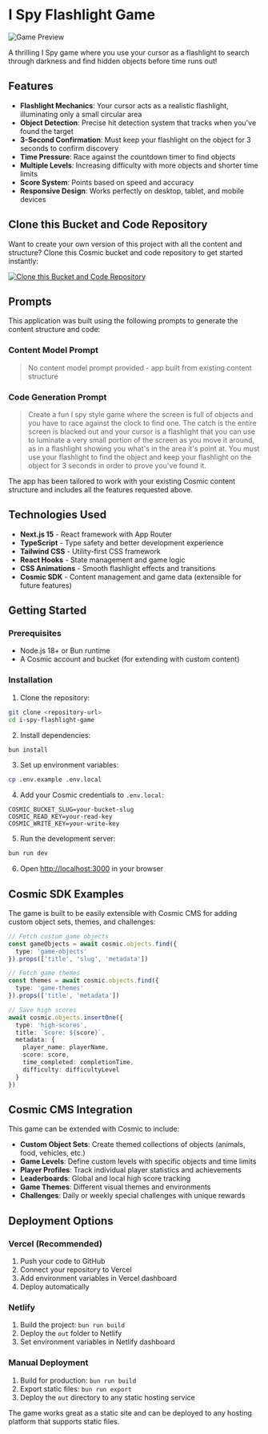 # I Spy Flashlight Game

![Game Preview](https://images.unsplash.com/photo-1618477461853-cf6ed80faba5?w=1200&h=300&fit=crop&auto=format)

A thrilling I Spy game where you use your cursor as a flashlight to search through darkness and find hidden objects before time runs out!

## Features

- **Flashlight Mechanics**: Your cursor acts as a realistic flashlight, illuminating only a small circular area
- **Object Detection**: Precise hit detection system that tracks when you've found the target
- **3-Second Confirmation**: Must keep your flashlight on the object for 3 seconds to confirm discovery
- **Time Pressure**: Race against the countdown timer to find objects
- **Multiple Levels**: Increasing difficulty with more objects and shorter time limits
- **Score System**: Points based on speed and accuracy
- **Responsive Design**: Works perfectly on desktop, tablet, and mobile devices

## Clone this Bucket and Code Repository

Want to create your own version of this project with all the content and structure? Clone this Cosmic bucket and code repository to get started instantly:

[![Clone this Bucket and Code Repository](https://img.shields.io/badge/Clone%20this%20Bucket-29abe2?style=for-the-badge&logo=cosmic&logoColor=white)](https://app.cosmic-staging.com/projects/new?clone_bucket=689cf6fbefcf4b47c154dc45&clone_repository=689cf82eefcf4b47c154dc48)

## Prompts

This application was built using the following prompts to generate the content structure and code:

### Content Model Prompt

> No content model prompt provided - app built from existing content structure

### Code Generation Prompt

> Create a fun I spy style game where the screen is full of objects and you have to race against the clock to find one. The catch is the entire screen is blacked out and your cursor is a flashlight that you can use to luminate a very small portion of the screen as you move it around, as in a flashlight showing you what's in the area it's point at. You must use your flashlight to find the object and keep your flashlight on the object for 3 seconds in order to prove you've found it.

The app has been tailored to work with your existing Cosmic content structure and includes all the features requested above.

## Technologies Used

- **Next.js 15** - React framework with App Router
- **TypeScript** - Type safety and better development experience
- **Tailwind CSS** - Utility-first CSS framework
- **React Hooks** - State management and game logic
- **CSS Animations** - Smooth flashlight effects and transitions
- **Cosmic SDK** - Content management and game data (extensible for future features)

## Getting Started

### Prerequisites

- Node.js 18+ or Bun runtime
- A Cosmic account and bucket (for extending with custom content)

### Installation

1. Clone the repository:
```bash
git clone <repository-url>
cd i-spy-flashlight-game
```

2. Install dependencies:
```bash
bun install
```

3. Set up environment variables:
```bash
cp .env.example .env.local
```

4. Add your Cosmic credentials to `.env.local`:
```env
COSMIC_BUCKET_SLUG=your-bucket-slug
COSMIC_READ_KEY=your-read-key
COSMIC_WRITE_KEY=your-write-key
```

5. Run the development server:
```bash
bun run dev
```

6. Open [http://localhost:3000](http://localhost:3000) in your browser

## Cosmic SDK Examples

The game is built to be easily extensible with Cosmic CMS for adding custom object sets, themes, and challenges:

```typescript
// Fetch custom game objects
const gameObjects = await cosmic.objects.find({
  type: 'game-objects'
}).props(['title', 'slug', 'metadata'])

// Fetch game themes
const themes = await cosmic.objects.find({
  type: 'game-themes'  
}).props(['title', 'metadata'])

// Save high scores
await cosmic.objects.insertOne({
  type: 'high-scores',
  title: `Score: ${score}`,
  metadata: {
    player_name: playerName,
    score: score,
    time_completed: completionTime,
    difficulty: difficultyLevel
  }
})
```

## Cosmic CMS Integration

This game can be extended with Cosmic to include:

- **Custom Object Sets**: Create themed collections of objects (animals, food, vehicles, etc.)
- **Game Levels**: Define custom levels with specific objects and time limits  
- **Player Profiles**: Track individual player statistics and achievements
- **Leaderboards**: Global and local high score tracking
- **Game Themes**: Different visual themes and environments
- **Challenges**: Daily or weekly special challenges with unique rewards

## Deployment Options

### Vercel (Recommended)
1. Push your code to GitHub
2. Connect your repository to Vercel
3. Add environment variables in Vercel dashboard
4. Deploy automatically

### Netlify
1. Build the project: `bun run build`
2. Deploy the `out` folder to Netlify
3. Set environment variables in Netlify dashboard

### Manual Deployment
1. Build for production: `bun run build`
2. Export static files: `bun run export`
3. Deploy the `out` directory to any static hosting service

The game works great as a static site and can be deployed to any hosting platform that supports static files.

<!-- README_END -->
